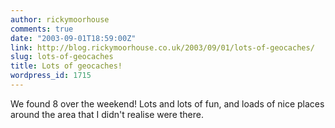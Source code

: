 ```yaml
---
author: rickymoorhouse
comments: true
date: "2003-09-01T18:59:00Z"
link: http://blog.rickymoorhouse.co.uk/2003/09/01/lots-of-geocaches/
slug: lots-of-geocaches
title: Lots of geocaches!
wordpress_id: 1715
---
```


We found 8 over the weekend! Lots and lots of fun, and loads of nice places around the area that I didn't realise were there.
